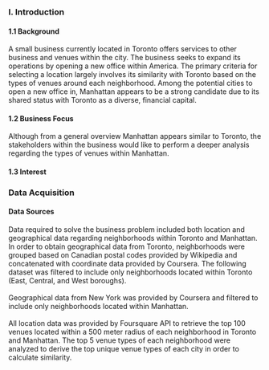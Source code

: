 ### I. Introduction
#### 1.1 Background
A small business currently located in Toronto offers services to other business and venues within the city. The business seeks to expand its operations by opening a new office within America. The primary criteria for selecting a location largely involves its similarity with Toronto based on the types of venues around each neighborhood. Among the potential cities to open a new office in, Manhattan appears to be a strong candidate due to its shared status with Toronto as a diverse, financial capital. 
#### 1.2 Business Focus
Although from a general overview Manhattan appears similar to Toronto, the stakeholders within the business would like to perform a deeper analysis regarding the types of venues within Manhattan. 
#### 1.3 Interest


### Data Acquisition
#### Data Sources
Data required to solve the business problem included both location and geographical data regarding neighborhoods within Toronto and Manhattan. In order to obtain geographical data from Toronto, neighborhoods were grouped based on Canadian postal codes provided by Wikipedia and concatenated with coordinate data provided by Coursera. The following dataset was filtered to include only neighborhoods located within Toronto (East, Central, and West boroughs). <br><br>
Geographical data from New York was provided by Coursera and filtered to include only neighborhoods located within Manhattan. <br><br>
All location data was provided by Foursquare API to retrieve the top 100 venues located within a 500 meter radius of each neighborhood in Toronto and Manhattan. The top 5 venue types of each neighborhood were analyzed to derive the top unique venue types of each city in order to calculate similarity.
